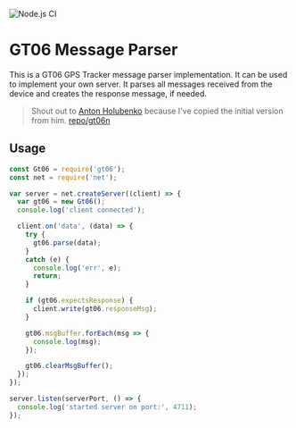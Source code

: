 ![Node.js CI](https://github.com/vondraussen/gt06/workflows/Node.js%20CI/badge.svg?branch=master)
# GT06 Message Parser
This is a GT06 GPS Tracker message parser implementation. It can be used to implement your own server.
It parses all messages received from the device and creates the response message, if needed.

> Shout out to [Anton Holubenko](https://github.com/AntonHolubenko) because I've copied the initial version from him. [repo/gt06n](https://github.com/AntonHolubenko/gt06n)

## Usage
``` javascript
const Gt06 = require('gt06');
const net = require('net');

var server = net.createServer((client) => {
  var gt06 = new Gt06();
  console.log('client connected');

  client.on('data', (data) => {
    try {
      gt06.parse(data);
    }
    catch (e) {
      console.log('err', e);
      return;
    }

    if (gt06.expectsResponse) {
      client.write(gt06.responseMsg);
    }

    gt06.msgBuffer.forEach(msg => {
      console.log(msg);
    });

    gt06.clearMsgBuffer();
  });
});

server.listen(serverPort, () => {
  console.log('started server on port:', 4711);
});

```
